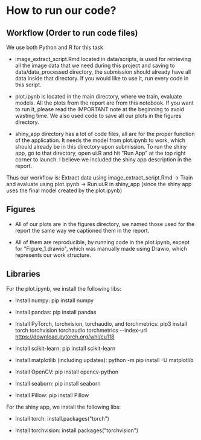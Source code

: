 # How to run our code?

## Workflow (Order to run code files)
We use both Python and R for this task

* image_extract_script.Rmd located in data/scripts, is used for retrieving all the image data that we need during this project and saving to data/data_processed directory, the submission should already have all data inside that directory. If you would like to use it, run every code in this script. 

* plot.ipynb is located in the main directory, where we train, evaluate models. All the plots from the report are from this notebook. If you want to run it, please read the IMPORTANT note at the beginning to avoid wasting time. We also used code to save all our plots in the figures directory.

* shiny_app directory has a lot of code files, all are for the proper function of the application. It needs the model from plot.ipynb to work, which should already be in this directory upon submission. To run the shiny app, go to that directory, open ui.R and hit "Run App" at the top right corner to launch. I believe we included the shiny app description in the report.

Thus our workflow is: Extract data using image_extract_script.Rmd -> Train and evaluate using plot.ipynb -> Run ui.R in shiny_app (since the shiny app uses the final model created by the plot.ipynb)

## Figures
* All of our plots are in the figures directory, we named those used for the report the same way we captioned them in the report.

* All of them are reproducible, by running code in the plot.ipynb, except for "Figure_1.drawio", which was manually made using Drawio, which represents our work structure. 


## Libraries
For the plot.ipynb, we install the following libs:

* Install numpy: pip install numpy

* Install pandas: pip install pandas

* Install PyTorch, torchvision, torchaudio, and torchmetrics: pip3 install torch torchvision torchaudio torchmetrics --index-url https://download.pytorch.org/whl/cu118

* Install scikit-learn: pip install scikit-learn

* Install matplotlib (including updates): python -m pip install -U matplotlib

* Install OpenCV: pip install opencv-python

* Install seaborn: pip install seaborn

* Install Pillow: pip install Pillow

For the shiny app, we install the following libs:

* Install torch: install.packages("torch")

* Install torchvision: install.packages("torchvision")
